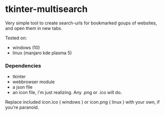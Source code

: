 # tkinter-multisearch
Very simple tool to create search-urls for bookmarked goups of websites, and open them in new tabs. 


Tested on: 
* windows (10)
* linux (manjaro kde plasma 5)


### Dependencies
* tkinter
* webbrowser module
* a json file
* an icon file, i'm just realizing. Any .png or .ico will do.

Replace included icon.ico ( windows ) or icon.png ( linux ) with your own, if you're paranoid.
